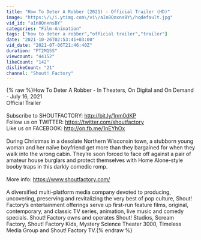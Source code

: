 ```yaml
---
title: "How To Deter A Robber (2021) - Official Trailer (HD)"
image: "https:\/\/i.ytimg.com\/vi\/aIn8QnxnsBY\/hqdefault.jpg"
vid_id: "aIn8QnxnsBY"
categories: "Film-Animation"
tags: ["how to deter a robber","official trailer","trailer"]
date: "2021-10-26T02:53:41+03:00"
vid_date: "2021-07-06T21:46:40Z"
duration: "PT2M15S"
viewcount: "44152"
likeCount: "142"
dislikeCount: "21"
channel: "Shout! Factory"
---
```

{% raw %}How To Deter A Robber - In Theaters, On Digital and On Demand - July 16, 2021<br />Official Trailer<br /><br />Subscribe to SHOUTFACTORY: <a rel="nofollow" target="blank" href="http://bit.ly/1nm0dKP">http://bit.ly/1nm0dKP</a> <br />Follow us on TWITTER: <a rel="nofollow" target="blank" href="https://twitter.com/shoutfactory">https://twitter.com/shoutfactory</a> <br />Like us on FACEBOOK: <a rel="nofollow" target="blank" href="http://on.fb.me/1nEYhOx">http://on.fb.me/1nEYhOx</a> <br /><br />During Christmas in a desolate Northern Wisconsin town, a stubborn young woman and her naïve boyfriend get more than they bargained for when they walk into the wrong cabin. They’re soon forced to face off against a pair of amateur house burglars and protect themselves with Home Alone-style booby traps in this darkly comedic romp.<br /><br />More info: <a rel="nofollow" target="blank" href="https://www.shoutfactory.com/">https://www.shoutfactory.com/</a><br /><br />A diversified multi-platform media company devoted to producing, uncovering, preserving and revitalizing the very best of pop culture, Shout! Factory’s entertainment offerings serve up first-run feature films, original, contemporary, and classic TV series, animation, live music and comedy specials. Shout! Factory owns and operates Shout! Studios, Scream Factory, Shout! Factory Kids, Mystery Science Theater 3000, Timeless Media Group and Shout! Factory TV.{% endraw %}

